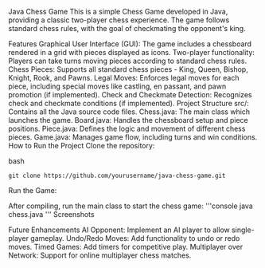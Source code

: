 Java Chess Game
This is a simple Chess Game developed in Java, providing a classic two-player chess experience. The game follows standard chess rules, with the goal of checkmating the opponent's king.

Features
Graphical User Interface (GUI): The game includes a chessboard rendered in a grid with pieces displayed as icons.
Two-player functionality: Players can take turns moving pieces according to standard chess rules.
Chess Pieces: Supports all standard chess pieces - King, Queen, Bishop, Knight, Rook, and Pawns.
Legal Moves: Enforces legal moves for each piece, including special moves like castling, en passant, and pawn promotion (if implemented).
Check and Checkmate Detection: Recognizes check and checkmate conditions (if implemented).
Project Structure
src/: Contains all the Java source code files.
Chess.java: The main class which launches the game.
Board.java: Handles the chessboard setup and piece positions.
Piece.java: Defines the logic and movement of different chess pieces.
Game.java: Manages game flow, including turns and win conditions.
How to Run the Project
Clone the repository:

bash
```console
git clone https://github.com/yourusername/java-chess-game.git
```

Run the Game:

After compiling, run the main class to start the chess game:
'''console
java chess.java
'''
Screenshots

Future Enhancements
AI Opponent: Implement an AI player to allow single-player gameplay.
Undo/Redo Moves: Add functionality to undo or redo moves.
Timed Games: Add timers for competitive play.
Multiplayer over Network: Support for online multiplayer chess matches.
